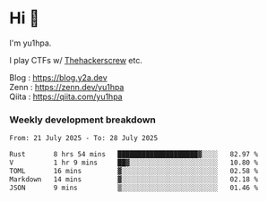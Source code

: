 # Hi 👋

I'm yu1hpa.

I play CTFs w/ [Thehackerscrew](https://www.thehackerscrew.team/) etc.

Blog : https://blog.y2a.dev  
Zenn : https://zenn.dev/yu1hpa  
Qiita : https://qiita.com/yu1hpa  

### Weekly development breakdown

<!--START_SECTION:waka-->

```txt
From: 21 July 2025 - To: 28 July 2025

Rust       8 hrs 54 mins   ████████████████████▓░░░░   82.97 %
V          1 hr 9 mins     ██▓░░░░░░░░░░░░░░░░░░░░░░   10.80 %
TOML       16 mins         ▓░░░░░░░░░░░░░░░░░░░░░░░░   02.58 %
Markdown   14 mins         ▓░░░░░░░░░░░░░░░░░░░░░░░░   02.18 %
JSON       9 mins          ▒░░░░░░░░░░░░░░░░░░░░░░░░   01.46 %
```

<!--END_SECTION:waka-->

